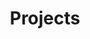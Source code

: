 ---
title: Projects
content_blocks:
  - _bookshop_name: page-heading
    title: My Projects
    description: Some of the projects I have/am working on. Some have live links, some are not complete yet. Most recent listed first.
  - _bookshop_name: projects-list
    show_projects: true
---